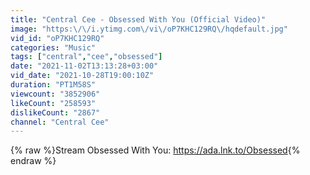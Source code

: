 ```yaml
---
title: "Central Cee - Obsessed With You (Official Video)"
image: "https:\/\/i.ytimg.com\/vi\/oP7KHC129RQ\/hqdefault.jpg"
vid_id: "oP7KHC129RQ"
categories: "Music"
tags: ["central","cee","obsessed"]
date: "2021-11-02T13:13:28+03:00"
vid_date: "2021-10-28T19:00:10Z"
duration: "PT1M58S"
viewcount: "3852906"
likeCount: "258593"
dislikeCount: "2867"
channel: "Central Cee"
---
```

{% raw %}Stream Obsessed With You: <a rel="nofollow" target="blank" href="https://ada.lnk.to/Obsessed">https://ada.lnk.to/Obsessed</a>{% endraw %}
